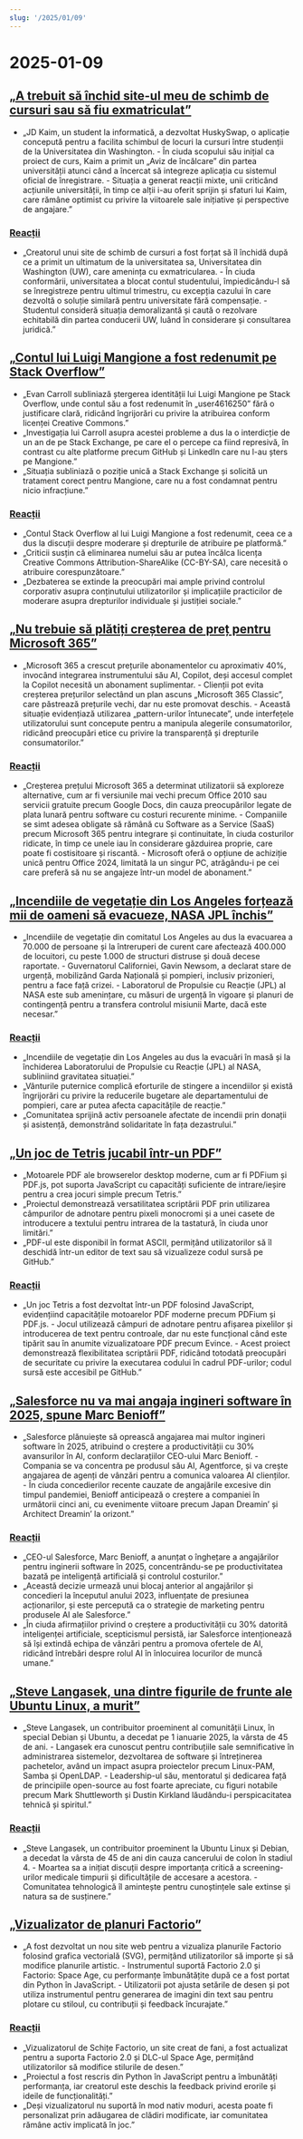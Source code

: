 ```yaml
---
slug: '/2025/01/09'
---
```


# 2025-01-09

## [„A trebuit să închid site-ul meu de schimb de cursuri sau să fiu exmatriculat”](https://www.linkedin.com/posts/jdkaim_github-jdkaimhuskyswap-huskyswap-project-activity-7282609173316415488-1jdb)

- „JD Kaim, un student la informatică, a dezvoltat HuskySwap, o aplicație concepută pentru a facilita schimbul de locuri la cursuri între studenții de la Universitatea din Washington. - În ciuda scopului său inițial ca proiect de curs, Kaim a primit un „Aviz de încălcare” din partea universității atunci când a încercat să integreze aplicația cu sistemul oficial de înregistrare. - Situația a generat reacții mixte, unii criticând acțiunile universității, în timp ce alții i-au oferit sprijin și sfaturi lui Kaim, care rămâne optimist cu privire la viitoarele sale inițiative și perspective de angajare.”

### [Reacții](https://news.ycombinator.com/item?id=42638626)

- „Creatorul unui site de schimb de cursuri a fost forțat să îl închidă după ce a primit un ultimatum de la universitatea sa, Universitatea din Washington (UW), care amenința cu exmatricularea. - În ciuda conformării, universitatea a blocat contul studentului, împiedicându-l să se înregistreze pentru ultimul trimestru, cu excepția cazului în care dezvoltă o soluție similară pentru universitate fără compensație. - Studentul consideră situația demoralizantă și caută o rezolvare echitabilă din partea conducerii UW, luând în considerare și consultarea juridică.”

## [„Contul lui Luigi Mangione a fost redenumit pe Stack Overflow”](https://substack.evancarroll.com/p/the-erasure-of-luigi-mangione)

- „Evan Carroll subliniază ștergerea identității lui Luigi Mangione pe Stack Overflow, unde contul său a fost redenumit în „user4616250” fără o justificare clară, ridicând îngrijorări cu privire la atribuirea conform licenței Creative Commons.”
- „Investigația lui Carroll asupra acestei probleme a dus la o interdicție de un an de pe Stack Exchange, pe care el o percepe ca fiind represivă, în contrast cu alte platforme precum GitHub și LinkedIn care nu l-au șters pe Mangione.”
- „Situația subliniază o poziție unică a Stack Exchange și solicită un tratament corect pentru Mangione, care nu a fost condamnat pentru nicio infracțiune.”

### [Reacții](https://news.ycombinator.com/item?id=42642089)

- „Contul Stack Overflow al lui Luigi Mangione a fost redenumit, ceea ce a dus la discuții despre moderare și drepturile de atribuire pe platformă.”
- „Criticii susțin că eliminarea numelui său ar putea încălca licența Creative Commons Attribution-ShareAlike (CC-BY-SA), care necesită o atribuire corespunzătoare.”
- „Dezbaterea se extinde la preocupări mai ample privind controlul corporativ asupra conținutului utilizatorilor și implicațiile practicilor de moderare asupra drepturilor individuale și justiției sociale.”

## [„Nu trebuie să plătiți creșterea de preț pentru Microsoft 365”](https://www.consumer.org.nz/articles/you-don-t-have-to-pay-the-microsoft-365-price-increase)

- „Microsoft 365 a crescut prețurile abonamentelor cu aproximativ 40%, invocând integrarea instrumentului său AI, Copilot, deși accesul complet la Copilot necesită un abonament suplimentar. - Clienții pot evita creșterea prețurilor selectând un plan ascuns „Microsoft 365 Classic”, care păstrează prețurile vechi, dar nu este promovat deschis. - Această situație evidențiază utilizarea „pattern-urilor întunecate”, unde interfețele utilizatorului sunt concepute pentru a manipula alegerile consumatorilor, ridicând preocupări etice cu privire la transparență și drepturile consumatorilor.”

### [Reacții](https://news.ycombinator.com/item?id=42640180)

- „Creșterea prețului Microsoft 365 a determinat utilizatorii să exploreze alternative, cum ar fi versiunile mai vechi precum Office 2010 sau servicii gratuite precum Google Docs, din cauza preocupărilor legate de plata lunară pentru software cu costuri recurente minime. - Companiile se simt adesea obligate să rămână cu Software as a Service (SaaS) precum Microsoft 365 pentru integrare și continuitate, în ciuda costurilor ridicate, în timp ce unele iau în considerare găzduirea proprie, care poate fi costisitoare și riscantă. - Microsoft oferă o opțiune de achiziție unică pentru Office 2024, limitată la un singur PC, atrăgându-i pe cei care preferă să nu se angajeze într-un model de abonament.”

## [„Incendiile de vegetație din Los Angeles forțează mii de oameni să evacueze, NASA JPL închis”](https://www.theregister.com/2025/01/08/los_angeles_fires_jpl/)

- „Incendiile de vegetație din comitatul Los Angeles au dus la evacuarea a 70.000 de persoane și la întreruperi de curent care afectează 400.000 de locuitori, cu peste 1.000 de structuri distruse și două decese raportate. - Guvernatorul Californiei, Gavin Newsom, a declarat stare de urgență, mobilizând Garda Națională și pompieri, inclusiv prizonieri, pentru a face față crizei. - Laboratorul de Propulsie cu Reacție (JPL) al NASA este sub amenințare, cu măsuri de urgență în vigoare și planuri de contingență pentru a transfera controlul misiunii Marte, dacă este necesar.”

### [Reacții](https://news.ycombinator.com/item?id=42638735)

- „Incendiile de vegetație din Los Angeles au dus la evacuări în masă și la închiderea Laboratorului de Propulsie cu Reacție (JPL) al NASA, subliniind gravitatea situației.”
- „Vânturile puternice complică eforturile de stingere a incendiilor și există îngrijorări cu privire la reducerile bugetare ale departamentului de pompieri, care ar putea afecta capacitățile de reacție.”
- „Comunitatea sprijină activ persoanele afectate de incendii prin donații și asistență, demonstrând solidaritate în fața dezastrului.”

## [„Un joc de Tetris jucabil într-un PDF”](https://th0mas.nl/downloads/pdftris.pdf)

- „Motoarele PDF ale browserelor desktop moderne, cum ar fi PDFium și PDF.js, pot suporta JavaScript cu capacități suficiente de intrare/ieșire pentru a crea jocuri simple precum Tetris.”
- „Proiectul demonstrează versatilitatea scriptării PDF prin utilizarea câmpurilor de adnotare pentru pixeli monocromi și a unei casete de introducere a textului pentru intrarea de la tastatură, în ciuda unor limitări.”
- „PDF-ul este disponibil în format ASCII, permițând utilizatorilor să îl deschidă într-un editor de text sau să vizualizeze codul sursă pe GitHub.”

### [Reacții](https://news.ycombinator.com/item?id=42645218)

- „Un joc Tetris a fost dezvoltat într-un PDF folosind JavaScript, evidențiind capacitățile motoarelor PDF moderne precum PDFium și PDF.js. - Jocul utilizează câmpuri de adnotare pentru afișarea pixelilor și introducerea de text pentru controale, dar nu este funcțional când este tipărit sau în anumite vizualizatoare PDF precum Evince. - Acest proiect demonstrează flexibilitatea scriptării PDF, ridicând totodată preocupări de securitate cu privire la executarea codului în cadrul PDF-urilor; codul sursă este accesibil pe GitHub.”

## [„Salesforce nu va mai angaja ingineri software în 2025, spune Marc Benioff”](https://www.salesforceben.com/salesforce-will-hire-no-more-software-engineers-in-2025-says-marc-benioff/)

- „Salesforce plănuiește să oprească angajarea mai multor ingineri software în 2025, atribuind o creștere a productivității cu 30% avansurilor în AI, conform declarațiilor CEO-ului Marc Benioff. - Compania se va concentra pe produsul său AI, Agentforce, și va crește angajarea de agenți de vânzări pentru a comunica valoarea AI clienților. - În ciuda concedierilor recente cauzate de angajările excesive din timpul pandemiei, Benioff anticipează o creștere a companiei în următorii cinci ani, cu evenimente viitoare precum Japan Dreamin’ și Architect Dreamin’ la orizont.”

### [Reacții](https://news.ycombinator.com/item?id=42639417)

- „CEO-ul Salesforce, Marc Benioff, a anunțat o înghețare a angajărilor pentru inginerii software în 2025, concentrându-se pe productivitatea bazată pe inteligență artificială și controlul costurilor.”
- „Această decizie urmează unui blocaj anterior al angajărilor și concedieri la începutul anului 2023, influențate de presiunea acționarilor, și este percepută ca o strategie de marketing pentru produsele AI ale Salesforce.”
- „În ciuda afirmațiilor privind o creștere a productivității cu 30% datorită inteligenței artificiale, scepticismul persistă, iar Salesforce intenționează să își extindă echipa de vânzări pentru a promova ofertele de AI, ridicând întrebări despre rolul AI în înlocuirea locurilor de muncă umane.”

## [„Steve Langasek, una dintre figurile de frunte ale Ubuntu Linux, a murit”](https://thenewstack.io/steve-langasek-one-of-ubuntu-linuxs-leading-lights-has-died/)

- „Steve Langasek, un contribuitor proeminent al comunității Linux, în special Debian și Ubuntu, a decedat pe 1 ianuarie 2025, la vârsta de 45 de ani. - Langasek era cunoscut pentru contribuțiile sale semnificative în administrarea sistemelor, dezvoltarea de software și întreținerea pachetelor, având un impact asupra proiectelor precum Linux-PAM, Samba și OpenLDAP. - Leadership-ul său, mentoratul și dedicarea față de principiile open-source au fost foarte apreciate, cu figuri notabile precum Mark Shuttleworth și Dustin Kirkland lăudându-i perspicacitatea tehnică și spiritul.”

### [Reacții](https://news.ycombinator.com/item?id=42639563)

- „Steve Langasek, un contribuitor proeminent la Ubuntu Linux și Debian, a decedat la vârsta de 45 de ani din cauza cancerului de colon în stadiul 4. - Moartea sa a inițiat discuții despre importanța critică a screening-urilor medicale timpurii și dificultățile de accesare a acestora. - Comunitatea tehnologică îl amintește pentru cunoștințele sale extinse și natura sa de susținere.”

## [„Vizualizator de planuri Factorio”](https://github.com/piebro/factorio-blueprint-visualizer)

- „A fost dezvoltat un nou site web pentru a vizualiza planurile Factorio folosind grafica vectorială (SVG), permițând utilizatorilor să importe și să modifice planurile artistic. - Instrumentul suportă Factorio 2.0 și Factorio: Space Age, cu performanțe îmbunătățite după ce a fost portat din Python în JavaScript. - Utilizatorii pot ajusta setările de desen și pot utiliza instrumentul pentru generarea de imagini din text sau pentru plotare cu stiloul, cu contribuții și feedback încurajate.”

### [Reacții](https://news.ycombinator.com/item?id=42644168)

- „Vizualizatorul de Schițe Factorio, un site creat de fani, a fost actualizat pentru a suporta Factorio 2.0 și DLC-ul Space Age, permițând utilizatorilor să modifice stilurile de desen.”
- „Proiectul a fost rescris din Python în JavaScript pentru a îmbunătăți performanța, iar creatorul este deschis la feedback privind erorile și ideile de funcționalități.”
- „Deși vizualizatorul nu suportă în mod nativ moduri, acesta poate fi personalizat prin adăugarea de clădiri modificate, iar comunitatea rămâne activ implicată în joc.”

<head>
  <meta property="og:title" content="„A trebuit să închid site-ul meu de schimb de cursuri sau să fiu exmatriculat”" />
  <meta property="og:type" content="website" />
  <meta property="og:image" content="https://og.cho.sh/api/og/?title=%E2%80%9EA%20trebuit%20s%C4%83%20%C3%AEnchid%20site-ul%20meu%20de%20schimb%20de%20cursuri%20sau%20s%C4%83%20fiu%20exmatriculat%E2%80%9D&subheading=joi%2C%209%20ianuarie%202025%3A%20Rezumat%20Hacker%20News" />
</head>
